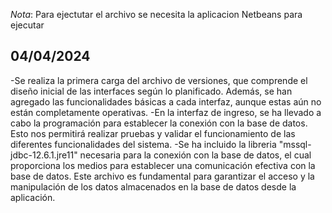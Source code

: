 *Nota*: Para ejectutar el archivo se necesita la aplicacion Netbeans para ejecutar

04/04/2024
--
-Se realiza la primera carga del archivo de versiones, que comprende el diseño inicial de las interfaces según lo planificado. Además, se han agregado las funcionalidades básicas a cada interfaz, aunque estas aún no están completamente operativas.
-En la interfaz de ingreso, se ha llevado a cabo la programación para establecer la conexión con la base de datos. Esto nos permitirá realizar pruebas y validar el funcionamiento de las diferentes funcionalidades del sistema.
-Se ha incluido la libreria "mssql-jdbc-12.6.1.jre11" necesaria para la conexión con la base de datos, el cual proporciona los medios para establecer una comunicación efectiva con la base de datos. Este archivo es fundamental para garantizar el acceso y la manipulación de los datos almacenados en la base de datos desde la aplicación.
